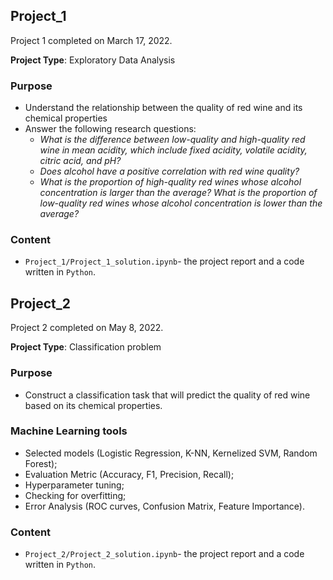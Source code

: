 ## Project_1

Project 1 completed on March 17, 2022.

**Project Type**: Exploratory Data Analysis 
### Purpose
- Understand the relationship between the quality of red wine and its chemical properties
- Answer the following research questions:
  - *What is the difference between low-quality and high-quality red wine in mean acidity, which include fixed acidity, volatile acidity, citric acid, and pH?*
  - *Does alcohol have a positive correlation with red wine quality?*
  - *What is the proportion of high-quality red wines whose alcohol concentration is larger than the average? What is the proportion of low-quality red wines whose alcohol concentration is lower than the average?*

### Content
- `Project_1/Project_1_solution.ipynb`- the project report and a code written in `Python`.

## Project_2

Project 2 completed on May 8, 2022.

**Project Type**: Classification problem
### Purpose
- Construct a classification task that will predict the quality of red wine based on its chemical properties.

### Machine Learning tools
- Selected models (Logistic Regression, K-NN, Kernelized SVM, Random Forest);
- Evaluation Metric (Accuracy, F1, Precision, Recall);
- Hyperparameter tuning;
- Checking for overfitting;
- Error Analysis (ROC curves, Confusion Matrix, Feature Importance).

### Content
- `Project_2/Project_2_solution.ipynb`- the project report and a code written in `Python`.
